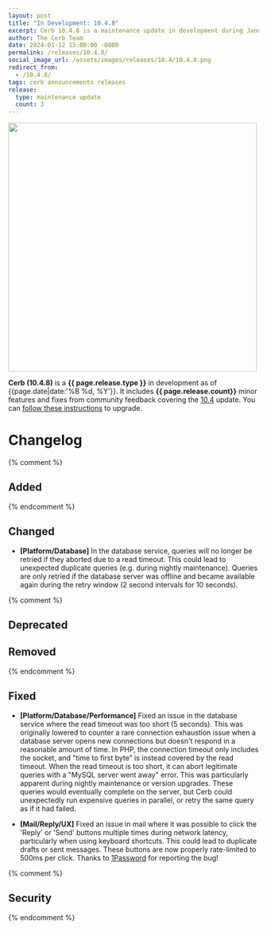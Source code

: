 ```yaml
---
layout: post
title: "In Development: 10.4.8"
excerpt: Cerb 10.4.8 is a maintenance update in development during January 2024 with 3 improvements from community feedback.
author: The Cerb Team
date: 2024-01-12 15:00:00 -0800
permalink: /releases/10.4.8/
social_image_url: /assets/images/releases/10.4/10.4.8.png
redirect_from:
  - /10.4.8/
tags: cerb announcements releases
release:
  type: maintenance update
  count: 3
---
```


<div class="cerb-screenshot">
<img src="{{page.social_image_url}}" class="screenshot" width="500">
</div>

**Cerb (10.4.8)** is a **{{ page.release.type }}** in development as of {{page.date|date:'%B %d, %Y'}}. It includes **{{ page.release.count}}** minor features and fixes from community feedback covering the [10.4](/releases/10.4/) update.  You can [follow these instructions](/docs/upgrading/) to upgrade.

# Changelog

{% comment %}
## Added
{% endcomment %}

## Changed

* **[Platform/Database]** In the database service, queries will no longer be retried if they aborted due to a read timeout. This could lead to unexpected duplicate queries (e.g. during nightly maintenance). Queries are only retried if the database server was offline and became available again during the retry window (2 second intervals for 10 seconds).

{% comment %}
## Deprecated

## Removed
{% endcomment %}

## Fixed

* **[Platform/Database/Performance]** Fixed an issue in the database service where the read timeout was too short (5 seconds). This was originally lowered to counter a rare connection exhaustion issue when a database server opens new connections but doesn't respond in a reasonable amount of time. In PHP, the connection timeout only includes the socket, and "time to first byte" is instead covered by the read timeout. When the read timeout is too short, it can abort legitimate queries with a "MySQL server went away" error. This was particularly apparent during nightly maintenance or version upgrades. These queries would eventually complete on the server, but Cerb could unexpectedly run expensive queries in parallel, or retry the same query as if it had failed.

* **[Mail/Reply/UX]** Fixed an issue in mail where it was possible to click the 'Reply' or 'Send' buttons multiple times during network latency, particularly when using keyboard shortcuts. This could lead to duplicate drafts or sent messages. These buttons are now properly rate-limited to 500ms per click. Thanks to [1Password](https://1password.com/) for reporting the bug!

{% comment %}
## Security
{% endcomment %}
